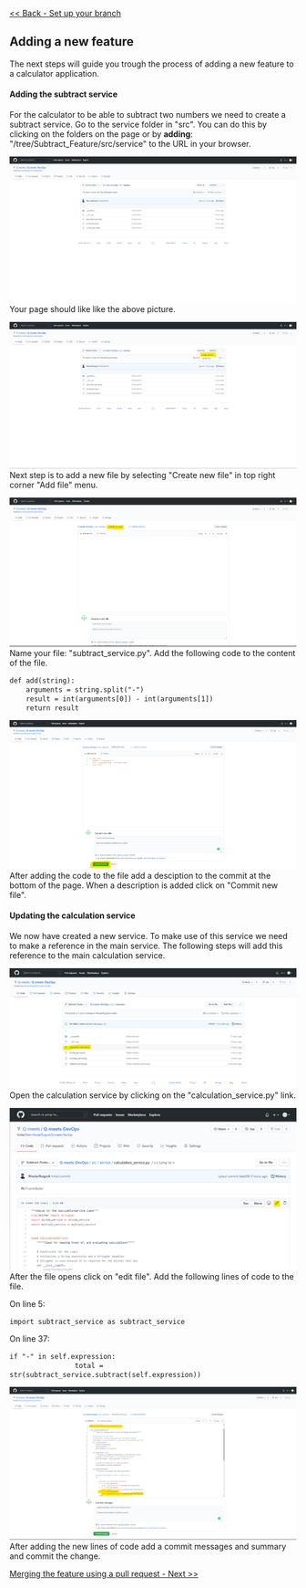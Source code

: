 [<< Back - Set up your branch](set_up_branch.md)
## Adding a new feature
The next steps will guide you trough the process of adding a new feature to a calculator application.
#### Adding the subtract service
For the calculator to be able to subtract two numbers we need to create a subtract service. Go to the service folder in "src". You can do this by clicking on the folders on the page or by **adding**: "/tree/Subtract_Feature/src/service" to the URL in your browser.

![service folder](images/service_folder.png)
Your page should like like the above picture.

![create file](images/create_new_file.png)
Next step is to add a new file by selecting "Create new file" in top right corner "Add file" menu.

![name_file](images/name_file.png)
Name your file: "subtract_service.py". Add the following code to the content of the file.
```python:
def add(string):
    arguments = string.split("-")
    result = int(arguments[0]) - int(arguments[1])
    return result
```

![commit new file](images/commit_new_file.png)
After adding the code to the file add a desciption to the commit at the bottom of the page. When a description is added click on "Commit new file".

#### Updating the calculation service
We now have created a new service. To make use of this service we need to make a reference in the main service. The following steps will add this reference to the main calculation service.

![open calculation service](images/open_calculation_service.png)
Open the calculation service by clicking on the "calculation_service.py" link.

![edit calculation service](images/edit_calculator_service.png)
After the file opens click on "edit file". Add the following lines of code to the file.

On line 5:
```python:
import subtract_service as subtract_service
```

On line 37:
```python:
if "-" in self.expression:
                total = str(subtract_service.subtract(self.expression))
```

![udate calculation service](images/subtract_added.png)
After adding the new lines of code add a commit messages and summary and commit the change.

[Merging the feature using a pull request - Next >>](merging_a_feature.md)